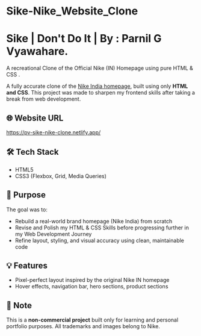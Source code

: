 # Sike-Nike_Website_Clone
# Sike | Don't Do It | By : Parnil G Vyawahare.
A recreational Clone of the Official Nike (IN) Homepage using pure HTML &amp; CSS .

A fully accurate clone of the [Nike India homepage](https://www.nike.com/in), built using only **HTML and CSS**. This project was made to sharpen my frontend skills after taking a break from web development.

## 🌐 Website URL 
  https://pv-sike-nike-clone.netlify.app/

## 🛠️ Tech Stack
- HTML5
- CSS3 (Flexbox, Grid, Media Queries)

## 🎯 Purpose
The goal was to:
- Rebuild a real-world brand homepage (Nike India) from scratch
- Revise and Polish my HTML & CSS Skills before progressing further in my Web Development Journey 
- Refine layout, styling, and visual accuracy using clean, maintainable code

## 💡 Features
- Pixel-perfect layout inspired by the original Nike IN homepage
- Hover effects, navigation bar, hero sections, product sections

## 🚫 Note
This is a **non-commercial project** built only for learning and personal portfolio purposes. All trademarks and images belong to Nike.
